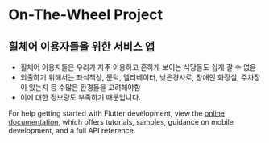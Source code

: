 # On-The-Wheel Project



## 휠체어 이용자들을 위한 서비스 앱

- 휠체어 이용자들은 우리가 자주 이용하고 흔하게 보이는 식당들도 쉽게 갈 수 없음
- 외출하기 위해서는 좌식책상, 문턱, 엘리베이터, 낮은경사로, 장애인 화장실, 주차장이 있는지 등 수많은 환경들을 고려해야함
- 이에 대한 정보량도 부족하기 때문입니다.


For help getting started with Flutter development, view the
[online documentation](https://docs.flutter.dev/), which offers tutorials,
samples, guidance on mobile development, and a full API reference.
